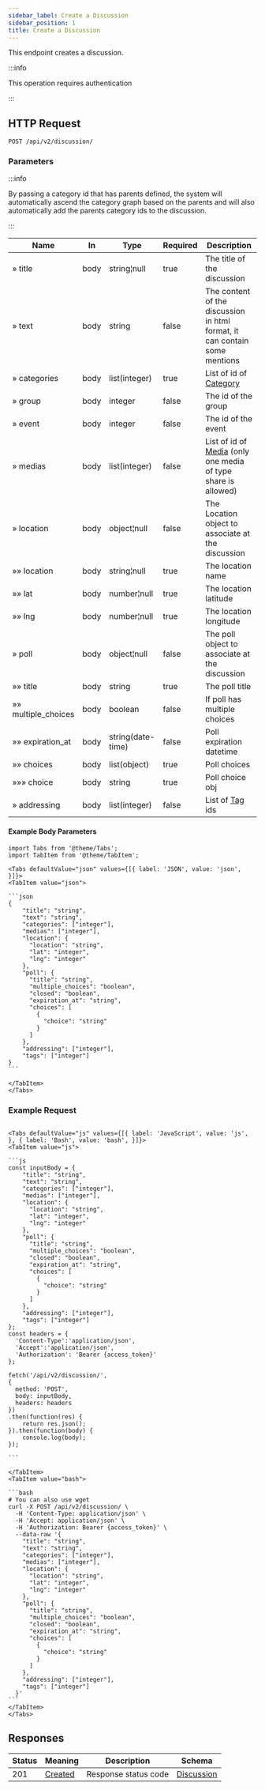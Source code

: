 ```yaml
---
sidebar_label: Create a Discussion
sidebar_position: 1
title: Create a Discussion
---
```


This endpoint creates a discussion.

:::info

This operation requires authentication

:::

## HTTP Request

`POST /api/v2/discussion/`

### Parameters

:::info

By passing a category id that has parents defined, the system will automatically ascend the category graph based on the
parents and will also automatically add the parents category ids to the discussion.

:::

| Name                | In   | Type              | Required | Description                                                                                          |
|---------------------|------|-------------------|----------|------------------------------------------------------------------------------------------------------|
| » title             | body | string¦null       | true     | The title of the discussion                                                                          |
| » text              | body | string            | false    | The content of the discussion in html format, it can contain some mentions                           |
| » categories        | body | list(integer)     | true     | List of id of [Category](/docs/apireference/v2/schemas/category)                                     |
| » group             | body | integer           | false    | The id of the group                                                                                  |
| » event             | body | integer           | false    | The id of the event                                                                                  |
| » medias            | body | list(integer)     | false    | List of id of [Media](/docs/apireference/v2/schemas/media) (only one media of type share is allowed) |
| » location          | body | object¦null       | false    | The Location object to associate at the discussion                                                   |
| »» location         | body | string¦null       | true     | The location name                                                                                    |
| »» lat              | body | number¦null       | true     | The location latitude                                                                                |
| »» lng              | body | number¦null       | true     | The location longitude                                                                               |
| » poll              | body | object¦null       | false    | The poll object to associate at the discussion                                                       |
| »» title            | body | string            | true     | The poll title                                                                                       |
| »» multiple_choices | body | boolean           | false    | If poll has multiple choices                                                                         |
| »» expiration_at    | body | string(date-time) | false    | Poll expiration datetime                                                                             |
| »» choices          | body | list(object)      | true     | Poll choices                                                                                         |
| »»» choice          | body | string            | true     | Poll choice obj                                                                                      |
| » addressing        | body | list(integer)     | false    | List of [Tag](/docs/apireference/v2/schemas/tag) ids                                                 |

#### Example Body Parameters

````mdx-code-block
import Tabs from '@theme/Tabs';
import TabItem from '@theme/TabItem';

<Tabs defaultValue="json" values={[{ label: 'JSON', value: 'json', }]}>
<TabItem value="json">

```json
{
    "title": "string",
    "text": "string",
    "categories": ["integer"],
    "medias": ["integer"],
    "location": {
      "location": "string",
      "lat": "integer",
      "lng": "integer"
    },
    "poll": {
      "title": "string",
      "multiple_choices": "boolean",
      "closed": "boolean",
      "expiration_at": "string",
      "choices": [
        {
          "choice": "string"
        }
      ]
    },
    "addressing": ["integer"],
    "tags": ["integer"]
}
```

</TabItem>
</Tabs>
````

### Example Request

````mdx-code-block

<Tabs defaultValue="js" values={[{ label: 'JavaScript', value: 'js', }, { label: 'Bash', value: 'bash', }]}>
<TabItem value="js">

```js
const inputBody = {
    "title": "string",
    "text": "string",
    "categories": ["integer"],
    "medias": ["integer"],
    "location": {
      "location": "string",
      "lat": "integer",
      "lng": "integer"
    },
    "poll": {
      "title": "string",
      "multiple_choices": "boolean",
      "closed": "boolean",
      "expiration_at": "string",
      "choices": [
        {
          "choice": "string"
        }
      ]
    },
    "addressing": ["integer"],
    "tags": ["integer"]
};
const headers = {
  'Content-Type':'application/json',
  'Accept':'application/json',
  'Authorization': 'Bearer {access_token}'
};

fetch('/api/v2/discussion/',
{
  method: 'POST',
  body: inputBody,
  headers: headers
})
.then(function(res) {
    return res.json();
}).then(function(body) {
    console.log(body);
});

```

</TabItem>
<TabItem value="bash">

```bash
# You can also use wget
curl -X POST /api/v2/discussion/ \
  -H 'Content-Type: application/json' \
  -H 'Accept: application/json' \
  -H 'Authorization: Bearer {access_token}' \
  --data-raw '{
    "title": "string",
    "text": "string",
    "categories": ["integer"],
    "medias": ["integer"],
    "location": {
      "location": "string",
      "lat": "integer",
      "lng": "integer"
    },
    "poll": {
      "title": "string",
      "multiple_choices": "boolean",
      "closed": "boolean",
      "expiration_at": "string",
      "choices": [
        {
          "choice": "string"
        }
      ]
    },
    "addressing": ["integer"],
    "tags": ["integer"]
  }'
```
</TabItem>
</Tabs>
````

## Responses

| Status | Meaning                                                      | Description          | Schema                                                 |
|--------|--------------------------------------------------------------|----------------------|--------------------------------------------------------|
| 201    | [Created](https://tools.ietf.org/html/rfc7231#section-6.3.2) | Response status code | [Discussion](/docs/apireference/v2/schemas/discussion) |
